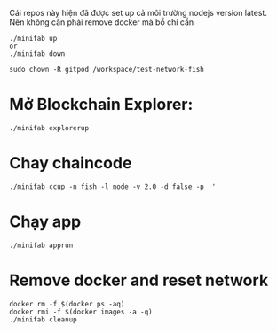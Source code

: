 Cái repos này hiện đã được set up cả môi trường nodejs version latest.  
Nên không cần phải remove docker mà bồ chỉ cần 
```
./minifab up
or 
./minifab down 
```


```
sudo chown -R gitpod /workspace/test-network-fish
```


# Mở Blockchain Explorer: 
```
./minifab explorerup 
```


# Chay chaincode 
```
./minifab ccup -n fish -l node -v 2.0 -d false -p ''
```


# Chạy app 
```
./minifab apprun
```


# Remove docker and reset network
```
docker rm -f $(docker ps -aq)
docker rmi -f $(docker images -a -q)
./minifab cleanup
```
